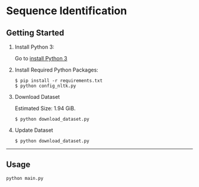 # Sequence Identification

## Getting Started

1. Install Python 3:

      Go to [install Python 3](https://www.python.org/downloads/)

2. Install Required Python Packages:

    ```
    $ pip install -r requirements.txt
    $ python config_nltk.py
    ```

3. Download Dataset

    Estimated Size: 1.94 GiB.

    ```
    $ python download_dataset.py
    ```

4. Update Dataset

    ```
    $ python download_dataset.py
    ```

<hr/>

## Usage
  
  ```
  python main.py
  ```

